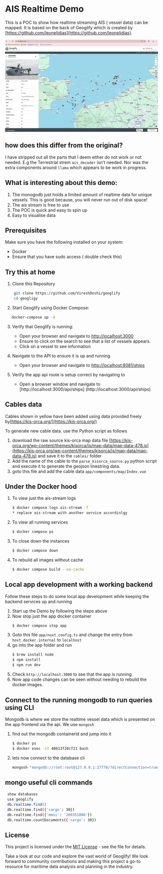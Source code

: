 # AIS Realtime Demo

This is a POC to show how realtime streaming AIS ( vessel data) can be mapped. It is based on the back of Geoglify which is created by [https://github.com/leoneljdias](https://github.com/leoneljdias).


![alt text](docs/demo.png "Demo")


## how does this differ from the original?

I have stripped out all the parts that I deem either do not work or not needed. E.g the Terrestrial strem `ais_decoder` isn't needed. Nor was the extra components around `llama` which appears to be work in progress. 

## What is interesting about this demo:
1. The monogodb just holds a limited amount of realtime data for unique vessels. This is good because, you will never run out of disk space!
2. The ais stream is free to use
3. The POC is quick and easy to spin up
4. Easy to visualise data

## Prerequisites

Make sure you have the following installed on your system:

- Docker
- Ensure that you have sudo access ( double check this)

## Try this at home
1. Clone this Repository
```bash 
    git clone https://github.com/VireshDoshi/geoglify
    cd geogligy
```
2. Start Geoglify using Docker Compose:

```bash
   docker-compose up -d
```

3. Verify that Geoglify is running:

   - Open your browser and navigate to [http://localhost:3000](http://localhost:3000)
   - Ensure to click on the search to see that a list of vessels appears.
   - Click on a vessel to see information 

4. Navigate to the API to ensure it is up and running 
   - Open your browser and navigate to [http://localhost:8081/ships](http://localhost:8081/ships)

5. Verify the app api route is setup correct by navigating to 
   - Open a browser window and navigate to [http://localhost:3000/api/ships] (http://localhost:3000/api/ships)


## Cables data
Cables shown in  yellow have been added using data provided freely by[https://kis-orca.org/](https://kis-orca.org/)

To generate new cable data. use the Python script as follows
1. download the raw source kis-orca map data file [https://kis-orca.org/wp-content/themes/kisorca/js/map-data/map-data-478.js](https://kis-orca.org/wp-content/themes/kisorca/js/map-data/map-data-478.js) and save it to the `cables/` folder
2. Add the name of the cable to the `parse_kisorca_source.py` python script and execute it to generate the geojson linestring data.
3. goto this file and add the cable data
`app/components/map/Index.vue`

## Under the Docker hood
1. To view just the ais-stream logs
    ```bash
    $ docker compose logs ais-stream -f
    * replace ais-stream with another service accordinlgy
    ```
2. To view all running services 
   ```bash 
   $ docker compose ps
   ```
3. To close down the instances
   ```bash
   $ docker compose down
   ```
4. To rebuild all images without cache 
   ```bash
   $ docker compose build --no-cache
   ```

## Local app development with a working backend 
Follow these steps to do some local app development while keeping the backend services up and running
1. Start up the Demo by following the steps above
2. Now stop just the app docker container
    ```bash
    $ docker compose stop app
    ```
3. Goto this file `app/nuxt.config.ts` and change the entry from `host.docker.internal` to `localhost`
4. go into the app folder and run
    ```bash
    $ brew install node
    $ npm install
    $ npm run dev
    ```
5. Check `http://localhost:3000` to see that the app is running. 
6. Now app code changes can be seen without needing to rebuild the docker images.

## Connect to the running mongodb to run queries using CLI
Mongodb is where we store the realtime vessel data which is presented on the app frontend via the api. We use `mongosh`
1. find out the mongodb containerid and jump into it
    ```bash
    $ docker ps
    $ docker exec -it 40613f20cf21 bash
    ```
2. lets now connect to the database cli
    ```bash
    mongosh "mongodb://root:root@127.0.0.1:27778/?directConnection=true&serverSelectionTimeoutMS=2000&appName=mongosh+2.2.5"
    ```
## mongo useful cli commands
   ```bash
    show databases
    use geoglify
    db.realtime.find()
    db.realtime.find({'cargo': 30})
    db.realtime.find({'mmsi': '209351000'})
    db.realtime.countDocuments({'cargo': 30})
   ```

## License

This project is licensed under the [MIT License](LICENSE) - see the file for details.

Take a look at our code and explore the vast world of Geoglify! We look forward to community contributions and making this project a go-to resource for maritime data analysis and planning in the industry.


